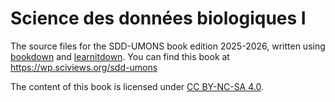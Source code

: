 # Science des données biologiques I

The source files for the SDD-UMONS book edition 2025-2026, written using [bookdown](https://bookdown.org/home/about.html) and [learnitdown](https://www.sciviews.org/learnitdown/). You can find this book at <https://wp.sciviews.org/sdd-umons>

The content of this book is licensed under [CC BY-NC-SA 4.0](https://creativecommons.org/licenses/by-nc-sa/4.0/deed.fr).
